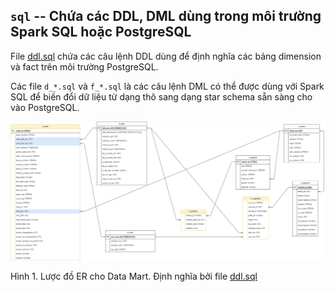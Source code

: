 ## `sql` -- Chứa các DDL, DML dùng trong môi trường Spark SQL hoặc PostgreSQL

File [ddl.sql](./ddl.sql) chứa các câu lệnh DDL dùng để định nghĩa các bảng dimension và fact trên môi trường PostgreSQL.

Các file `d_*.sql` và `f_*.sql` là các câu lệnh DML có thể được dùng với Spark SQL để biến đổi dữ liệu từ dạng thô sang dạng star schema sẵn sàng cho vào PostgreSQL.

![Lược đồ ER cho Data Mart. Định nghĩa bởi file ddl.sql](../docs/bigdata-er.png)

Hình 1. Lược đồ ER cho Data Mart. Định nghĩa bởi file [ddl.sql](./ddl.sql)